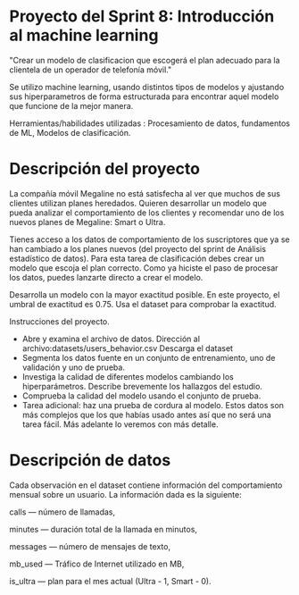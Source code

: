 # Proyecto del Sprint 8: Introducción al machine learning
"Crear un modelo de clasificacion que escogerá el plan adecuado para la clientela de un operador de telefonía móvil."

Se utilizo machine learning, usando distintos tipos de modelos y ajustando sus hiperparametros de forma estructurada para encontrar aquel modelo que funcione de la mejor manera. 

Herramientas/habilidades utilizadas : Procesamiento de datos, fundamentos de ML, Modelos de clasificación.

# Descripción del proyecto
La compañía móvil Megaline no está satisfecha al ver que muchos de sus clientes utilizan planes heredados. Quieren desarrollar un modelo que pueda analizar el comportamiento de los clientes y recomendar uno de los nuevos planes de Megaline: Smart o Ultra.

Tienes acceso a los datos de comportamiento de los suscriptores que ya se han cambiado a los planes nuevos (del proyecto del sprint de Análisis estadístico de datos). Para esta tarea de clasificación debes crear un modelo que escoja el plan correcto. Como ya hiciste el paso de procesar los datos, puedes lanzarte directo a crear el modelo.

Desarrolla un modelo con la mayor exactitud posible. En este proyecto, el umbral de exactitud es 0.75. Usa el dataset para comprobar la exactitud.

Instrucciones del proyecto.
* Abre y examina el archivo de datos. Dirección al archivo:datasets/users_behavior.csv Descarga el dataset
* Segmenta los datos fuente en un conjunto de entrenamiento, uno de validación y uno de prueba.
* Investiga la calidad de diferentes modelos cambiando los hiperparámetros. Describe brevemente los hallazgos del estudio.
* Comprueba la calidad del modelo usando el conjunto de prueba.
* Tarea adicional: haz una prueba de cordura al modelo. Estos datos son más complejos que los que habías usado antes así que no será una tarea fácil. Más adelante lo veremos con más detalle.

# Descripción de datos
Cada observación en el dataset contiene información del comportamiento mensual sobre un usuario. La información dada es la siguiente:

сalls — número de llamadas,

minutes — duración total de la llamada en minutos,

messages — número de mensajes de texto,

mb_used — Tráfico de Internet utilizado en MB,

is_ultra — plan para el mes actual (Ultra - 1, Smart - 0).
